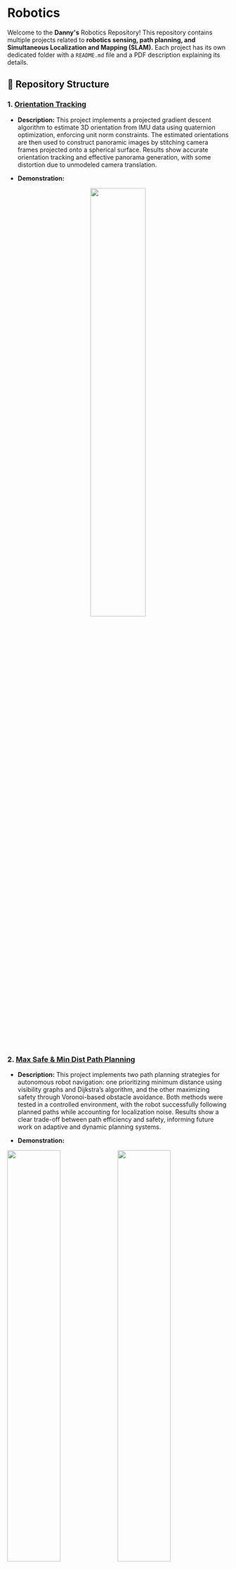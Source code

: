 # Robotics

Welcome to the **Danny's** Robotics Repository! This repository contains multiple projects related to **robotics sensing, path planning, and Simultaneous Localization and Mapping (SLAM).** Each project has its own dedicated folder with a `README.md` file and a PDF description explaining its details.


## 📂 Repository Structure

### 1. [Orientation Tracking](./Orientation_Tracking/Orientation_Tracking_&_Panorama.pdf)
   - **Description:** This project implements a projected gradient descent algorithm to estimate 3D orientation from IMU data using quaternion optimization, enforcing unit norm constraints. The estimated orientations are then used to construct panoramic images by stitching camera frames projected onto a spherical surface. Results show accurate orientation tracking and effective panorama generation, with some distortion due to unmodeled camera translation.

   - **Demonstration:**
   <p align='center'>
   <img src="./Orientation_Tracking/fig/Panorama_1.png" width="50%" height="50%">
   </p>

### 2. [Max Safe & Min Dist Path Planning](./Max_Safe_&_Min_Dist_Path_Planning/Max_Safe_&_Min_Dist_Path_Planning.pdf)
   - **Description:** This project implements two path planning strategies for autonomous robot navigation: one prioritizing minimum distance using visibility graphs and Dijkstra’s algorithm, and the other maximizing safety through Voronoi-based obstacle avoidance. Both methods were tested in a controlled environment, with the robot successfully following planned paths while accounting for localization noise. Results show a clear trade-off between path efficiency and safety, informing future work on adaptive and dynamic planning systems.

   - **Demonstration:**
   
   [<img src="./Max_Safe_&_Min_Dist_Path_Planning/img/video1.png" width="49%">](https://youtu.be/pjOQJUsrepY)
   [<img src="./Max_Safe_&_Min_Dist_Path_Planning/img/video2.png" width="49%">](https://youtu.be/FdMfx6F-wpE)

### 3. [Coverage Path Planning](./Coverage_Path_Planning/Autonomous_CPP_report.pdf)
   - **Description:** This project develops an autonomous robot system for coverage path planning (CPP) within a 10ft × 10ft bounded environment using AprilTag landmarks for localization. The system employs a grid-based sweep algorithm to generate zigzag paths and integrates PID control for precise motion, achieving near-complete coverage while maintaining safe distances from walls. Experimental results validate its effectiveness, with future enhancements targeting dynamic obstacle avoidance, improved localization, and SLAM integration for broader applicability.
   - **Demonstration:**

   [<p align='center'><img src="./Coverage_Path_Planning/imgs/video.png" width="49%"></p>](https://youtu.be/sCGQzoF28NY)

### 4. [EKF-SLAM with AprilTag](./EKF-SLAM_with_AprilTag/EKF-SLAM.pdf)
   - **Description:** This project implements an Extended Kalman Filter (EKF)-based SLAM system for autonomous robots, enabling simultaneous localization and mapping in a structured 10ft × 10ft environment with predefined landmarks. By testing square and octagon trajectories, the system demonstrates improved robustness and lower average landmark estimation errors (0.0514m vs. 0.0545m) with the octagon path, validated through covariance analysis and error metrics. The work highlights the impact of trajectory design on SLAM accuracy, with applications in enhancing autonomous navigation in controlled environments.
   - **Demonstration:**
   <p align='center'>
      <img src='./EKF-SLAM_with_AprilTag/img/square2_std_ellipse.png' width='50%'>
   </p>

### 5. [LiDAR-SLAM and Texture Mapping](./LiDAR-SLAM_and_Texture_Mapping/LiDAR-Based%20SLAM%20and%20Texture%20Mapping.pdf)
   - **Description:** This project develops a LiDAR-based SLAM system that integrates encoder-IMU odometry, ICP scan matching, and GTSAM pose graph optimization to enable autonomous robot navigation and mapping in unstructured environments. By fusing LiDAR, RGBD, and motion sensor data, the system constructs precise occupancy grids and textured floor maps, reducing trajectory drift through loop closure detection and factor graph optimization. Experimental results demonstrate enhanced mapping accuracy, with future improvements focusing on real-time processing, 3D extensions, and semantic integration for advanced environmental perception.
   - **Demonstration:**
   <p align='center'>
      <img src='./LiDAR-SLAM_and_Texture_Mapping/fig/occ&tex_gt.png' width='50%'>
   </p>

### 6. [VI-SLAM using EKF](./VI-SLAM_using_EKF/Visual-Inertial%20SLAM%20using%20Extended%20Kalman%20Filter.pdf)
   - **Description:** This project develops a Visual-Inertial SLAM system using an Extended Kalman Filter (EKF) to fuse IMU and stereo camera data, enabling 6-DOF pose estimation and 3D landmark mapping in GPS-denied environments. The approach integrates SE(3) kinematics for IMU trajectory prediction, stereo triangulation for landmark initialization, and joint optimization to refine pose and map estimates while mitigating scale drift and sensor noise. Experimental results validate reduced trajectory drift compared to IMU-only localization, though landmark-induced vibrations highlight opportunities for improved filtering and real-time performance in future work.
   - **Demonstration:**
   <p align='center'>
      <img src='./VI-SLAM_using_EKF/img/updated01.png' width='50%'>
   </p>

### 7. [Dynamic Programming for DoorKey Navigation](./Dynamic_Programming_for_DoorKey_Navigation/Dynamic_Programming_for_DoorKey_Navigation.pdf)
   - **Description:** This project develops a Dynamic Programming approach using value iteration to solve the DoorKey navigation challenge in Mini-Grid environments, formulating the task as a Markov Decision Process (MDP) with state representations tracking agent position, orientation, key possession, and door statuses. The method extends to randomized maps by augmenting the state space to account for variable key/goal positions and multiple door interactions, ensuring complete observability and optimal policy computation. Experimental validation demonstrates successful navigation in 7 predefined and 36 randomized 10x10 grid configurations, achieving minimal path lengths while handling directional constraints and object interactions through systematic state-space exploration.
   - **Demonstration:**
   <p align='center'>
      <img src='./Dynamic_Programming_for_DoorKey_Navigation/gif/DoorKey-10x10-20.gif' width='50%'>
   </p>

   
### 8. [Weighted A* and RRT in 3D Environments](./Weighted_A_and_RRT_Algorithms_in_3D/Weighted_A_and_RRT_in_3D_Environments.pdf)
   - **Description:** This project develops an integrated 3D motion planning framework including weighted A* and RRT algorithms to navigate obstacle-rich environments, utilizing a slab-based collision detection system for safety verification and adaptive heuristics for balancing optimality and efficiency. It demonstrates robust performance in cluttered scenarios through innovations like dynamic grid resolution, goal-biased sampling, and memory-efficient node management, achieving guaranteed collision-free paths with bounded suboptimality (A*) and probabilistic completeness (RRT).
   - **Demonstration:**
   <p align='center'>
      <img src='./Weighted_A_and_RRT_Algorithms_in_3D/img/Figure_3.png' width='49%'>
      <img src='./Weighted_A_and_RRT_Algorithms_in_3D/img/RRT3.png' width='49%'>
   </p>


## 🔧 Getting Started

1. Clone this repository:
   ```sh
   git clone https://github.com/DannyLi001/Robotics.git
   cd Robotics
